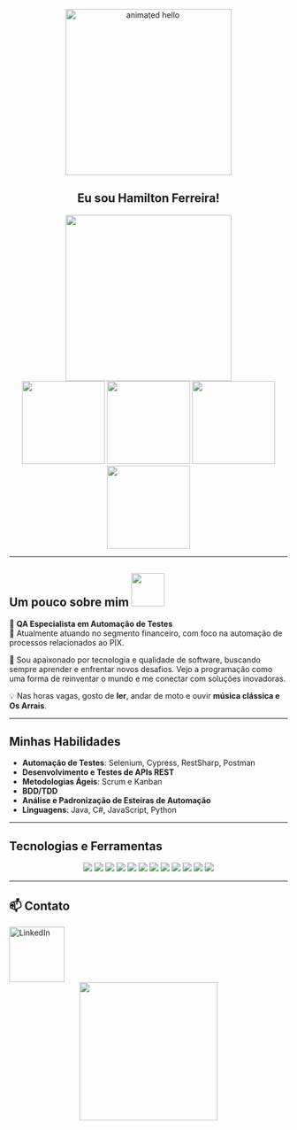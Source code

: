 <div align="center">
  <img src="https://github.com/Anmol-Baranwal/Cool-GIFs-For-GitHub/assets/74038190/9be4d344-6782-461a-b5a6-32a07bf7b34e" width="300" alt="animated hello">
  <h2>Eu sou Hamilton Ferreira!</h2>
</div>



<div align="center">
 <img height="300em" src="https://github.com/user-attachments/assets/502b2195-c28d-42fc-9b0a-e290381846b2"/> 
</div>

<div align="center">
<img height="150em" src="https://github-profile-summary-cards.vercel.app/api/cards/profile-details?username=HamiltonFerreira22&theme=radical"/> 
<img height="150em" src="https://github-readme-stats.vercel.app/api?username=HamiltonFerreira22&show_icons=true&theme=radical&include_all_commits=true&count_private=true&hide_border=true"/> 
<img height="150em" src="https://github-readme-stats.vercel.app/api/top-langs/?username=HamiltonFerreira22&layout=compact&langs_count=7&theme=radical&hide_border=true"/> 
<img height="150em" src="https://github-readme-streak-stats.herokuapp.com/?user=HamiltonFerreira22&theme=radical&hide_border=true"/>
</div>

---

## Um pouco sobre mim <img src="https://media.giphy.com/media/VgCDAzcKvsR6OM0uWg/giphy.gif" width="60">  

🎯 **QA Especialista em Automação de Testes**  
📌 Atualmente atuando no segmento financeiro, com foco na automação de processos relacionados ao PIX.  

🚀 Sou apaixonado por tecnologia e qualidade de software, buscando sempre aprender e enfrentar novos desafios. Vejo a programação como uma forma de reinventar o mundo e me conectar com soluções inovadoras.  

💡 Nas horas vagas, gosto de **ler**, andar de moto e ouvir **música clássica e Os Arrais**.

---

## Minhas Habilidades

- **Automação de Testes**: Selenium, Cypress, RestSharp, Postman  
- **Desenvolvimento e Testes de APIs REST**  
- **Metodologias Ágeis**: Scrum e Kanban  
- **BDD/TDD**  
- **Análise e Padronização de Esteiras de Automação**  
- **Linguagens**: Java, C#, JavaScript, Python  

---

## Tecnologias e Ferramentas

<div align="center">
  <img src="https://img.shields.io/badge/java-%23ED8B00.svg?style=for-the-badge&logo=java&logoColor=white">
  <img src="https://img.shields.io/badge/c%23-%23239120.svg?style=for-the-badge&logo=c-sharp&logoColor=white">
  <img src="https://img.shields.io/badge/javascript-%23323330.svg?style=for-the-badge&logo=javascript&logoColor=%23F7DF1E">
  <img src="https://img.shields.io/badge/Selenium-43B02A?style=for-the-badge&logo=Selenium&logoColor=white">
  <img src="https://img.shields.io/badge/Cypress-%2300BC73.svg?style=for-the-badge&logo=cypress&logoColor=white">
  <img src="https://img.shields.io/badge/Postman-FF6C37?style=for-the-badge&logo=postman&logoColor=white">
  <img src="https://img.shields.io/badge/jenkins-%232C5263.svg?style=for-the-badge&logo=jenkins&logoColor=white">
  <img src="https://img.shields.io/badge/Azure%20DevOps-%230072C6.svg?style=for-the-badge&logo=azuredevops&logoColor=white">
  <img src="https://img.shields.io/badge/Git-E44C30?style=for-the-badge&logo=git&logoColor=white">
  <img src="https://img.shields.io/badge/docker-%230db7ed.svg?style=for-the-badge&logo=docker&logoColor=white">
  <img src="https://img.shields.io/badge/mysql-%2300f.svg?style=for-the-badge&logo=mysql&logoColor=white">
  <img src="https://img.shields.io/badge/MongoDB-%234ea94b.svg?style=for-the-badge&logo=mongodb&logoColor=white">
</div>

---

## 📫 Contato

<a href="https://www.linkedin.com/in/hamilton-ferreira/">
  <img src="https://user-images.githubusercontent.com/74038190/235294012-0a55e343-37ad-4b0f-924f-c8431d9d2483.gif" alt="LinkedIn" width="100">
</a>


<div align="center">
  <img src="https://user-images.githubusercontent.com/74038190/235224431-e8c8c12e-6826-47f1-89fb-2ddad83b3abf.gif" width="250">
</div>
